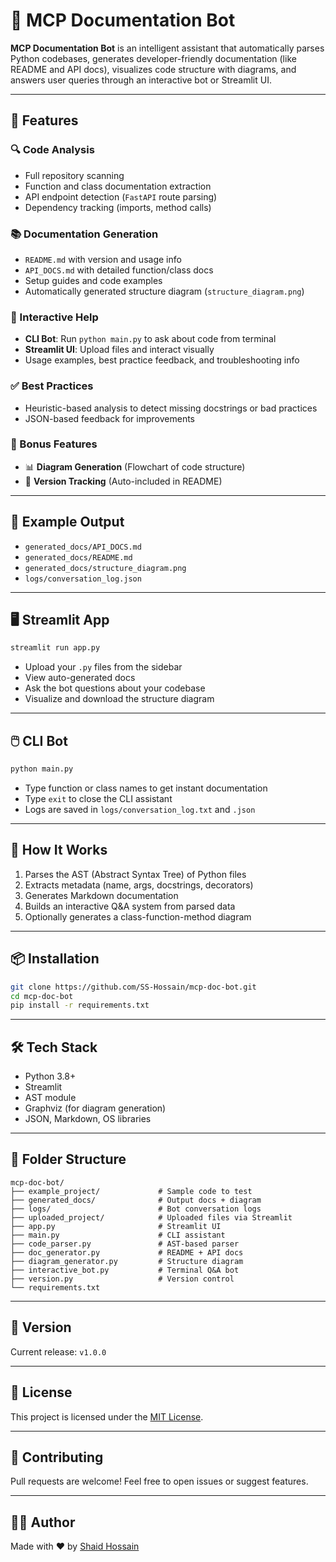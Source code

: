 # 📄 MCP Documentation Bot

**MCP Documentation Bot** is an intelligent assistant that automatically parses Python codebases, generates developer-friendly documentation (like README and API docs), visualizes code structure with diagrams, and answers user queries through an interactive bot or Streamlit UI.

---

## 🚀 Features

### 🔍 Code Analysis
- Full repository scanning
- Function and class documentation extraction
- API endpoint detection (`FastAPI` route parsing)
- Dependency tracking (imports, method calls)

### 📚 Documentation Generation
- `README.md` with version and usage info
- `API_DOCS.md` with detailed function/class docs
- Setup guides and code examples
- Automatically generated structure diagram (`structure_diagram.png`)

### 💬 Interactive Help
- **CLI Bot**: Run `python main.py` to ask about code from terminal
- **Streamlit UI**: Upload files and interact visually
- Usage examples, best practice feedback, and troubleshooting info

### ✅ Best Practices
- Heuristic-based analysis to detect missing docstrings or bad practices
- JSON-based feedback for improvements

### 🎁 Bonus Features
- 📊 **Diagram Generation** (Flowchart of code structure)
- 🔖 **Version Tracking** (Auto-included in README)

---

## 🧪 Example Output

- `generated_docs/API_DOCS.md`
- `generated_docs/README.md`
- `generated_docs/structure_diagram.png`
- `logs/conversation_log.json`

---

## 🖥️ Streamlit App

```bash
streamlit run app.py
```

- Upload your `.py` files from the sidebar
- View auto-generated docs
- Ask the bot questions about your codebase
- Visualize and download the structure diagram

---

## 🖱️ CLI Bot

```bash
python main.py
```

- Type function or class names to get instant documentation
- Type `exit` to close the CLI assistant
- Logs are saved in `logs/conversation_log.txt` and `.json`

---

## 🧠 How It Works

1. Parses the AST (Abstract Syntax Tree) of Python files
2. Extracts metadata (name, args, docstrings, decorators)
3. Generates Markdown documentation
4. Builds an interactive Q&A system from parsed data
5. Optionally generates a class-function-method diagram

---

## 📦 Installation

```bash
git clone https://github.com/SS-Hossain/mcp-doc-bot.git
cd mcp-doc-bot
pip install -r requirements.txt
```

---

## 🛠️ Tech Stack

- Python 3.8+
- Streamlit
- AST module
- Graphviz (for diagram generation)
- JSON, Markdown, OS libraries

---

## 📁 Folder Structure

```
mcp-doc-bot/
├── example_project/             # Sample code to test
├── generated_docs/              # Output docs + diagram
├── logs/                        # Bot conversation logs
├── uploaded_project/            # Uploaded files via Streamlit
├── app.py                       # Streamlit UI
├── main.py                      # CLI assistant
├── code_parser.py               # AST-based parser
├── doc_generator.py             # README + API docs
├── diagram_generator.py         # Structure diagram
├── interactive_bot.py           # Terminal Q&A bot
├── version.py                   # Version control
└── requirements.txt
```

---

## 📌 Version
Current release: `v1.0.0`

---

## 📜 License

This project is licensed under the [MIT License](LICENSE).

---

## 🤝 Contributing

Pull requests are welcome! Feel free to open issues or suggest features.

---

## 👨‍💻 Author

Made with ❤️ by [Shaid Hossain](https://github.com/SS-Hossain)

